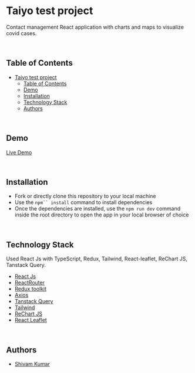 # Taiyo test project

Contact management React application with charts and maps to visualize covid cases.

<br/>

## Table of Contents

- [Taiyo test project](#taiyo-test-project)
  - [Table of Contents](#table-of-contents)
  - [Demo](#demo)
  - [Installation](#installation)
  - [Technology Stack](#technology-stack)
  - [Authors](#authors)

<br/>

## Demo

[Live Demo](https://taiyo-application-f5lw.vercel.app/)

<br/>

## Installation

- Fork or directly clone this repository to your local machine
- Use the `npm`` install` command to install dependencies
- Once the dependencies are installed, use the `npm run dev` command inside the root directory to open the app in your local browser of choice

<br/>

## Technology Stack

Used React Js with TypeScript, Redux, Tailwind, React-leaflet, ReChart JS, Tanstack Query.

- [React Js](https://reactjs.org/)
- [ReactRouter](https://reactrouter.com/en/main)
- [Redux toolkit](https://redux-toolkit.js.org/)
- [Axios](https://axios-http.com/docs/intro)
- [Tanstack Query](https://tanstack.com/query/latest/docs/react/guides/queries)
- [Tailwind](https://tailwindcss.com/)
- [ReChart JS](https://recharts.org/)
- [React Leaflet](https://react-leaflet.js.org/)

<br/>

## Authors

- [Shivam Kumar](https://github.com/roy-shivam)

